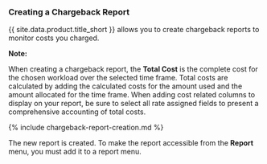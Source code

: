 ### Creating a Chargeback Report

{{ site.data.product.title_short }} allows you to create chargeback reports to monitor costs
you charged.

**Note:**

When creating a chargeback report, the **Total Cost** is the complete cost for the chosen workload over the selected time frame. Total costs are calculated by adding the calculated costs for the amount used and the amount allocated for the time frame. When adding cost related
columns to display on your report, be sure to select all rate assigned fields to present a comprehensive accounting of total costs.

{% include chargeback-report-creation.md %}

The new report is created. To make the report accessible from the **Report** menu, you must add it to a report menu.
